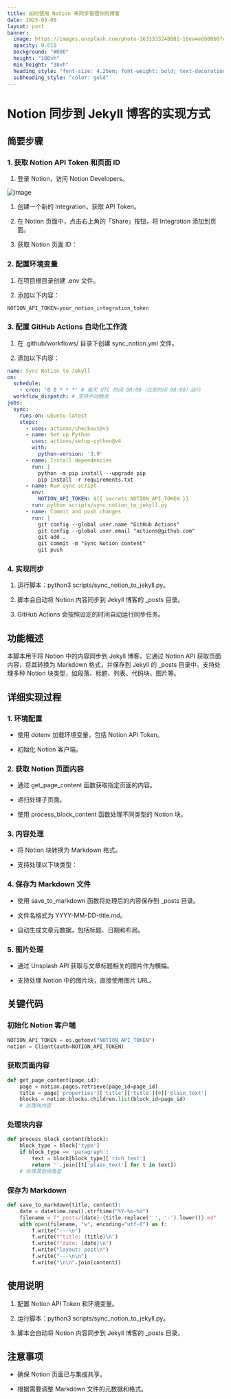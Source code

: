 ```yaml
---
title: 如何使用 Notion 来同步管理你的博客
date: 2025-05-08
layout: post
banner:
  image: https://images.unsplash.com/photo-1633333248881-16ea4e6b80b0?crop=entropy&cs=tinysrgb&fit=max&fm=jpg&ixid=M3w2OTIwMzJ8MHwxfHJhbmRvbXx8fHx8fHx8fDE3NDY2OTk4MTd8&ixlib=rb-4.1.0&q=80&w=1080
  opacity: 0.618
  background: "#000"
  height: "100vh"
  min_height: "38vh"
  heading_style: "font-size: 4.25em; font-weight: bold; text-decoration: underline"
  subheading_style: "color: gold"
---
```


# Notion 同步到 Jekyll 博客的实现方式

## 简要步骤

### 1. 获取 Notion API Token 和页面 ID

1. 登录 Notion，访问 Notion Developers。

![image](https://prod-files-secure.s3.us-west-2.amazonaws.com/a7a0cc5a-89b9-4cda-8686-1fba0ca52f40/d19c1afe-dea5-4312-9333-786b0ba83054/image.png?X-Amz-Algorithm=AWS4-HMAC-SHA256&X-Amz-Content-Sha256=UNSIGNED-PAYLOAD&X-Amz-Credential=ASIAZI2LB466V3A5CDWE%2F20250508%2Fus-west-2%2Fs3%2Faws4_request&X-Amz-Date=20250508T102337Z&X-Amz-Expires=3600&X-Amz-Security-Token=IQoJb3JpZ2luX2VjEMn%2F%2F%2F%2F%2F%2F%2F%2F%2F%2FwEaCXVzLXdlc3QtMiJHMEUCIH13enp6YxGB0O5XlEhaVKf6xSj2UK7qcnzob7I10Lu1AiEAir7KCAHpGMvHkWTDwrzdGWHlYwfEWgiTKjtSZPD%2FVLgq%2FwMIchAAGgw2Mzc0MjMxODM4MDUiDK4Kg%2B2raffxRDnCzCrcA9aHCcRyGg9GrVUUB5tbn9ioKi52d%2BkawvKHV%2BBtfYdoYYvVdh8a3X3Hcx9OZEB6ZwKUK%2B1hw0d7JIsbJ8m2KwMQoMVIsh1J%2FBwTBUKHdgydUeRsOceXWsoD1njz376zt%2BIIFxrz3WiIUcqcGdqC858kiXbjdP1DwbDkvTNGlPmyh5r5xOaJMuFwjC%2Bo2YKB3T5%2FUu9FttYjFCZN7%2Fif%2B2iNyS6ew1j8ihTucbz%2Bd4%2B9MsYgbaXPyW0%2FMBdlmRSQQAoxGTeZcx4oLq%2BdYm0HEgwvVNzPN9PJMkTn1H8%2Fd7yDQpMSKYw%2BO8aC%2BuaSGchdu9qVh7GqisBDrqYEbrr2U3%2FlTqARlXxZDLTWA9NZg3x3rVap%2FJ7JhK%2FzxLA2sG%2FPjcSgxt0k9CdmSSp5PFHUS7Jpx1EEmU6skF3DffuPvXodCBrOsIQ8W05ZuGD0dQdHMs8S%2BE%2BV9lyF7LUD9zNjEBJsJIXxYqRyGu%2B%2B0PkEC0VSP44qUE1kE7kHpeZk9uwvqoF%2BPVVNMfnlp1NxFL0SDcQ0lhs3%2B7CH3M1r4gyQT5C6f1s9ZHFoPIECL1VAJuTwvjls%2BpXKwvvmrJ0wRXbEQ2%2BUC12nrm91Ub%2Bbz2xbCmPLYGCxRN1luKDhj9nKMOjf8cAGOqUB5tAX5cGPDqIKUfgHNd45DM0%2B%2BvNXSUD6IZjqV2mYdPuzn59iv6thyvVO8RwttexeB2xsFo%2BKUuHr7Ja4pMJVenlImZvxb9BhA2fRGH24acuNvKW0Wt87smLmAHeflWDcc1iOBzbnBLCDJrlkeqGvCu8tXh1i9B2XJ%2B0HTuEaws7e%2BADOHkJYgynBvX3ny5m0Kn%2BnMr43KKbJLME%2BhP0m4%2BWV0uUS&X-Amz-Signature=7476050ccac64b14d80e51d4dd29f1fcd86a13214a7d00ec1412c8034666bf08&X-Amz-SignedHeaders=host&x-id=GetObject)

1. 创建一个新的 Integration，获取 API Token。

1. 在 Notion 页面中，点击右上角的「Share」按钮，将 Integration 添加到页面。

1. 获取 Notion 页面 ID：


### 2. 配置环境变量

1. 在项目根目录创建 .env 文件。

1. 添加以下内容：

```javascript
NOTION_API_TOKEN=your_notion_integration_token
```

### 3. 配置 GitHub Actions 自动化工作流

1. 在 .github/workflows/ 目录下创建 sync_notion.yml 文件。

1. 添加以下内容：

```yaml
name: Sync Notion to Jekyll
on:
  schedule:
    - cron: '0 0 * * *' # 每天 UTC 时间 00:00（北京时间 08:00）运行
  workflow_dispatch: # 支持手动触发
jobs:
  sync:
    runs-on: ubuntu-latest
    steps:
      - uses: actions/checkout@v3
      - name: Set up Python
        uses: actions/setup-python@v4
        with:
          python-version: '3.9'
      - name: Install dependencies
        run: |
          python -m pip install --upgrade pip
          pip install -r requirements.txt
      - name: Run sync script
        env:
          NOTION_API_TOKEN: ${{ secrets.NOTION_API_TOKEN }}
        run: python scripts/sync_notion_to_jekyll.py
      - name: Commit and push changes
        run: |
          git config --global user.name "GitHub Actions"
          git config --global user.email "actions@github.com"
          git add .
          git commit -m "Sync Notion content"
          git push
```

### 4. 实现同步

1. 运行脚本：python3 scripts/sync_notion_to_jekyll.py。

1. 脚本会自动将 Notion 内容同步到 Jekyll 博客的 _posts 目录。

1. GitHub Actions 会按照设定的时间自动运行同步任务。

## 功能概述

本脚本用于将 Notion 中的内容同步到 Jekyll 博客。它通过 Notion API 获取页面内容，将其转换为 Markdown 格式，并保存到 Jekyll 的 _posts 目录中。支持处理多种 Notion 块类型，如段落、标题、列表、代码块、图片等。

## 详细实现过程

### 1. 环境配置

- 使用 dotenv 加载环境变量，包括 Notion API Token。

- 初始化 Notion 客户端。

### 2. 获取 Notion 页面内容

- 通过 get_page_content 函数获取指定页面的内容。

- 递归处理子页面。

- 使用 process_block_content 函数处理不同类型的 Notion 块。

### 3. 内容处理

- 将 Notion 块转换为 Markdown 格式。

- 支持处理以下块类型：


### 4. 保存为 Markdown 文件

- 使用 save_to_markdown 函数将处理后的内容保存到 _posts 目录。

- 文件名格式为 YYYY-MM-DD-title.md。

- 自动生成文章元数据，包括标题、日期和布局。

### 5. 图片处理

- 通过 Unsplash API 获取与文章标题相关的图片作为横幅。

- 支持处理 Notion 中的图片块，直接使用图片 URL。

## 关键代码

### 初始化 Notion 客户端

```python
NOTION_API_TOKEN = os.getenv("NOTION_API_TOKEN")
notion = Client(auth=NOTION_API_TOKEN)
```

### 获取页面内容

```python
def get_page_content(page_id):
    page = notion.pages.retrieve(page_id=page_id)
    title = page['properties']['title']['title'][0]['plain_text']
    blocks = notion.blocks.children.list(block_id=page_id)
    # 处理块内容
```

### 处理块内容

```python
def process_block_content(block):
    block_type = block['type']
    if block_type == 'paragraph':
        text = block[block_type]['rich_text']
        return ''.join([t['plain_text'] for t in text])
    # 处理其他块类型
```

### 保存为 Markdown

```python
def save_to_markdown(title, content):
    date = datetime.now().strftime("%Y-%m-%d")
    filename = f"_posts/{date}-{title.replace(' ', '-').lower()}.md"
    with open(filename, "w", encoding="utf-8") as f:
        f.write("---\n")
        f.write(f"title: {title}\n")
        f.write(f"date: {date}\n")
        f.write("layout: post\n")
        f.write("---\n\n")
        f.write("\n\n".join(content))
```

## 使用说明

1. 配置 Notion API Token 和环境变量。

1. 运行脚本：python3 scripts/sync_notion_to_jekyll.py。

1. 脚本会自动将 Notion 内容同步到 Jekyll 博客的 _posts 目录。

## 注意事项

- 确保 Notion 页面已与集成共享。

- 根据需要调整 Markdown 文件的元数据和格式。